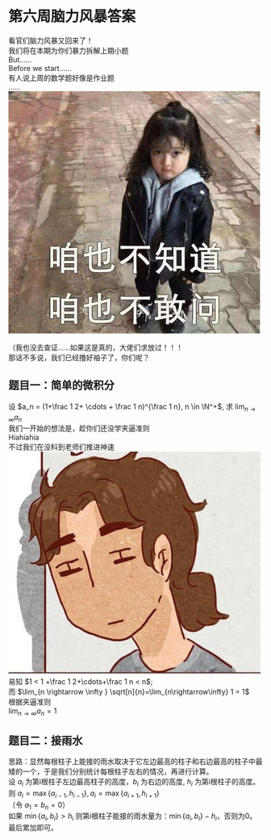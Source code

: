 # 第六周脑力风暴答案

看官们脑力风暴又回来了！  
我们将在本期为你们暴力拆解上期小题  
But……  
Before we start……  
有人说上周的数学题好像是作业题  
……
![](Images/S1.jpg)

（我也没去查证……如果这是真的，大佬们求放过！！！  
那话不多说，我们已经撸好袖子了，你们呢？

## 题目一：简单的微积分

设 $a_n = (1+\frac 1 2+ \cdots + \frac 1 n)^{\frac 1 n}, n \in \N^+$, 求 $\lim_{n\rightarrow\infty} a_n$  
我们一开始的想法是，趁你们还没学夹逼准则  
Hiahiahia  
不过我们在没料到老师们推进神速
![](Images/S2.jpg)
易知 $1 < 1 +\frac 1 2+\cdots+\frac 1 n < n$;  
而 $\lim_{n \rightarrow \infty } \sqrt[n]{n}=\lim_{n\rightarrow\infty} 1 = 1$  
根据夹逼准则  
$\lim_{n\rightarrow\infty}a_n = 1$

## 题目二：接雨水

思路：显然每根柱子上能接的雨水取决于它左边最高的柱子和右边最高的柱子中最矮的一个，于是我们分别统计每根柱子左右的情况，再进行计算。  
设 $a_i$ 为第i根柱子左边最高柱子的高度，$b_i$ 为右边的高度, $h_i$ 为第i根柱子的高度。  
则 $a_i=\max\{a_{i-1},h_{i-1}\},a_i=\max\{a_{i+1},h_{i+1}\}$  
（令 $a_1 = b_n = 0$）  
如果 $\min\{a_i,b_i\}>h_i$ 则第i根柱子能接的雨水量为：$\min\{a_i,b_i\}-h_i$，否则为0。  
最后累加即可。
